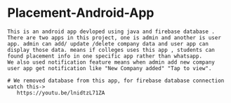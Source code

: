 # Placement-Android-App

    This is an android app devloped using java and firebase database . 
    There are two apps in this project, one is admin and another is user app. admin can add/ update /delete company data and user app can display those data. means if colleges uses this app , students can found placement info in one specific app rather than whatsapp.
    We also used notification feature means when admin add new company user app get notification like "New Company added" "Tap to view".
    
    # We removed database from this app, for firebase database connection watch this->
       https://youtu.be/lnidtzL71ZA
       
       
 
